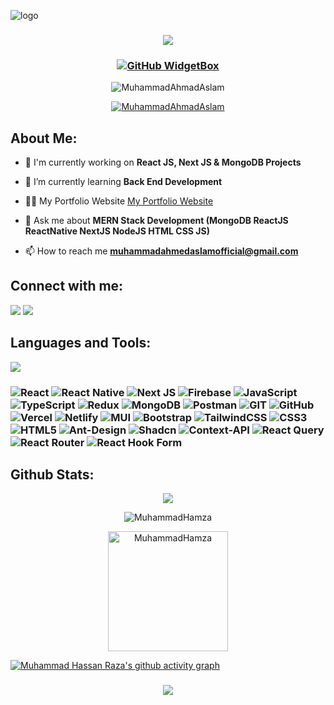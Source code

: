 <!-- ![logo](https://github.com/MuhammadAhmadAslam/MuhammadAhmadAslam/blob/main/Navy%20Blue%20Geometric%20Technology%20LinkedIn%20Banner.png)-->
![logo](https://github.com/user-attachments/assets/0b004d0c-fb13-45d0-8cb3-d62f502a3f5e)
<h3 align="center">


![](https://capsule-render.vercel.app/api?type=waving&color=gradient&height=100&section=header)

</h3>

<!-- <h1 align="center">Hi 👋, I'm Muhammad Hamza</h1> -->
<!-- <h3 align="center">I'm a Full Stack Developer building cutting-edge websites that enhance user experiences. I blend technology and creativity to deliver innovative solutions.</h3> -->

<!-- <div align='center'><img align="center" src="https://readme-typing-svg.herokuapp.com?font=Fira+Code&weight=600&size=24&duration=3500&pause=500&color=151CF7&center=true&vCenter=true&width=435&lines=Full+Stack+Developer+👨🏻‍💻;MERN+Stack+Developer+👨🏻‍💻;Problem+Solver+💡" alt="Typing SVG" /></div> -->

<h3 align="center">

[![GitHub WidgetBox](https://github-widgetbox.vercel.app/api/profile?username=MuhammadAhmadAslam&data=repositories,stars,commits&theme=light&hide_border=true)](https://github.com/Jurredr/github-widgetbox)

</h3>

<p align="center"> <img src="https://komarev.com/ghpvc/?username=MuhammadAhmadAslam&label=Profile%20views&color=0e75b6&style=flat" alt="MuhammadAhmadAslam" /> </p>

<p align="center"> <a href="https://github.com/ryo-ma/github-profile-trophy"><img src="https://github-profile-trophy.vercel.app/?username=MuhammadAhmadAslam" alt="MuhammadAhmadAslam" /></a> </p>

<!-- <img align="right" width="400" src="https://unblast.com/wp-content/uploads/2022/08/Programmer-Illustration.jpg"> -->

<h2 align="left">About Me:</h2>

- 🔭 I'm currently working on **React JS, Next JS & MongoDB Projects**

- 🌱 I’m currently learning **Back End Development**

- 👨‍💻 My Portfolio Website [My Portfolio Website](https://ahmed-portfolio-sable.vercel.app/)

- 💬 Ask me about **MERN Stack Development (MongoDB ReactJS ReactNative NextJS NodeJS HTML CSS JS)**

- 📫 How to reach me **muhammadahmedaslamofficial@gmail.com**

<h2 align="left">Connect with me:</h2>

<p align="left">
<a href="https://www.linkedin.com/in/muhammad-ahmed-b7b8452b6/" target="blank"><img src="https://skillicons.dev/icons?i=linkedin" /></a>
<a href="https://www.instagram.com/ahmed_here_990/" target="blank"><img src="https://skillicons.dev/icons?i=instagram" /></a>
</p>


<h2 align="left">Languages and Tools:</h2>

<p align='left'>
  <img src="https://skillicons.dev/icons?i=react,next,firebase,js,ts,redux,mongodb,postman,git,github,vercel,netlify,mui,bootstrap,tailwind,css,html,node,figma,express,nodejs,redux,replit,supabase,vite" />
</p>

<h3>

 ![React](https://img.shields.io/badge/react-%2320232a.svg?style=for-the-badge&logo=react&logoColor=%2361DAFB) ![React Native](https://img.shields.io/badge/react_native-%2320232a.svg?style=for-the-badge&logo=react&logoColor=%2361DAFB) ![Next JS](https://img.shields.io/badge/Next-black?style=for-the-badge&logo=next.js&logoColor=white) ![Firebase](https://img.shields.io/badge/firebase-%23039BE5.svg?style=for-the-badge&logo=firebase) ![JavaScript](https://img.shields.io/badge/javascript-%23323330.svg?style=for-the-badge&logo=javascript&logoColor=%23F7DF1E) ![TypeScript](https://img.shields.io/badge/typescript-%23007ACC.svg?style=for-the-badge&logo=typescript&logoColor=white) ![Redux](https://img.shields.io/badge/redux-%23593d88.svg?style=for-the-badge&logo=redux&logoColor=white) ![MongoDB](https://img.shields.io/badge/MongoDB-%234ea94b.svg?style=for-the-badge&logo=mongodb&logoColor=white) ![Postman](https://img.shields.io/badge/Postman-FF6C37?style=for-the-badge&logo=postman&logoColor=white) ![GIT](https://img.shields.io/badge/Git-fc6d26?style=for-the-badge&logo=git&logoColor=white) ![GitHub](https://img.shields.io/badge/GitHub-%23121011.svg?style=for-the-badge&logo=github&logoColor=white) ![Vercel](https://img.shields.io/badge/vercel-%23000000.svg?style=for-the-badge&logo=vercel&logoColor=white) ![Netlify](https://img.shields.io/badge/netlify-%23000000.svg?style=for-the-badge&logo=netlify&logoColor=#00C7B7) ![MUI](https://img.shields.io/badge/MUI-%230081CB.svg?style=for-the-badge&logo=material-ui&logoColor=white) ![Bootstrap](https://img.shields.io/badge/bootstrap-%238511FA.svg?style=for-the-badge&logo=bootstrap&logoColor=white) ![TailwindCSS](https://img.shields.io/badge/tailwindcss-%2338B2AC.svg?style=for-the-badge&logo=tailwind-css&logoColor=white) ![CSS3](https://img.shields.io/badge/css3-%231572B6.svg?style=for-the-badge&logo=css3&logoColor=white) ![HTML5](https://img.shields.io/badge/html5-%23E34F26.svg?style=for-the-badge&logo=html5&logoColor=white) ![Ant-Design](https://img.shields.io/badge/-AntDesign-%230170FE?style=for-the-badge&logo=ant-design&logoColor=white)  ![Shadcn](https://img.shields.io/badge/shadcn/ui-%2320232a.svg?style=for-the-badge) ![Context-API](https://img.shields.io/badge/Context--Api-000000?style=for-the-badge&logo=react) ![React Query](https://img.shields.io/badge/-React%20Query-FF4154?style=for-the-badge&logo=react%20query&logoColor=white) ![React Router](https://img.shields.io/badge/React_Router-CA4245?style=for-the-badge&logo=react-router&logoColor=white) ![React Hook Form](https://img.shields.io/badge/React%20Hook%20Form-%23EC5990.svg?style=for-the-badge&logo=reacthookform&logoColor=white)

</h3>

<h2 align="left">Github Stats:</h2>

<p align="center"><img src="https://github-readme-streak-stats.herokuapp.com/?user=MuhammadAhmadAslam"/></p>

<p align="center"><img src="https://github-readme-stats.vercel.app/api?username=MuhammadAhmadAslam&show_icons=true&locale=en&theme=bg_color=bg_color=FFFFF&title_color=007cff&icon_color=000" alt="MuhammadHamza" />
</p>

<p align="center"><img src="https://github-readme-stats.vercel.app/api/top-langs?username=MuhammadAhmadAslam&show_icons=true&locale=en&layout=compact&theme=bg_color=bg_color=FFFFF&title_color=007cff&icon_color=000" alt="MuhammadHamza" height="192px"/>
</p>

<p>

[![Muhammad Hassan Raza's github activity graph](https://github-readme-activity-graph.vercel.app/graph?username=MuhammadAhmadAslam&theme=minimal)](https://github.com/ashutosh00710/github-readme-activity-graph)

</p>

<h3 align="center">

![](https://capsule-render.vercel.app/api?type=waving&color=gradient&height=100&section=footer)

</h3>
